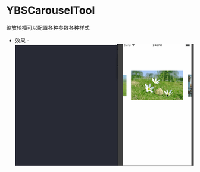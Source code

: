 # YBSCarouselTool
缩放轮播可以配置各种参数各种样式
- 效果
-![](https://github.com/GitHubYYBS/YBSCarouselTool/blob/master/%E6%BC%94%E7%A4%BA.gif?raw=true)
